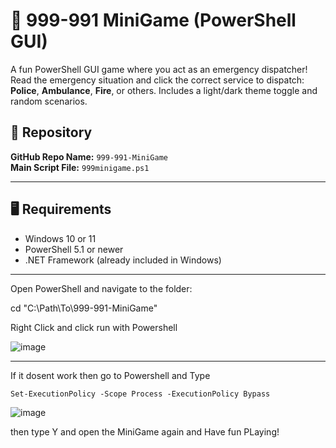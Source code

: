# 🚨 999-991 MiniGame (PowerShell GUI)

A fun PowerShell GUI game where you act as an emergency dispatcher! Read the emergency situation and click the correct service to dispatch: **Police**, **Ambulance**, **Fire**, or others. Includes a light/dark theme toggle and random scenarios.

## 📁 Repository

**GitHub Repo Name:** `999-991-MiniGame`  
**Main Script File:** `999minigame.ps1`

---

## 🖥️ Requirements

- Windows 10 or 11
- PowerShell 5.1 or newer
- .NET Framework (already included in Windows)

---
Open PowerShell and navigate to the folder:

cd "C:\Path\To\999-991-MiniGame"

Right Click and click run with Powershell

![image](https://github.com/user-attachments/assets/b09792c5-115f-4b7c-b7d0-82a081ca9cca)

- - - 

If it dosent work then go to Powershell and Type 

 `Set-ExecutionPolicy -Scope Process -ExecutionPolicy Bypass`  

 ![image](https://github.com/user-attachments/assets/4c4a37d3-9ed7-4111-8f0c-7612723d6e5d)

then type Y and open the MiniGame again and Have fun PLaying!

